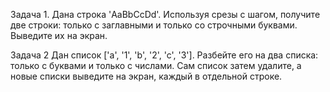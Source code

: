 Задача 1. Дана строка 'AaBbCcDd'. Используя срезы с шагом, получите две строки: только с заглавными и только со строчными буквами. Выведите их на экран.

Задача 2 Дан список ['a', '1', 'b', '2', 'c', '3']. Разбейте его на два списка: только с буквами и только с числами. Сам список затем удалите, а новые списки выведите на экран, каждый в отдельной строке.
